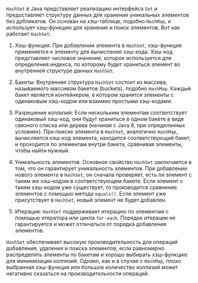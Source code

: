 `HashSet` в Java представляет реализацию интерфейса `Set` и предоставляет структуру данных для хранения уникальных элементов без дубликатов. Он основан на хэш-таблице, подобно `HashMap`, и использует хэш-функцию для хранения и поиск элементов. Вот как работает `HashSet`:

1. Хэш-функция: При добавлении элемента в `HashSet`, хэш-функция применяется к элементу для вычисления хэш-кода. Хэш-код представляет числовое значение, которое используется для определения индекса, по которому будет храниться элемент во внутренней структуре данных `HashSet`.
    
2. Бакеты: Внутренняя структура `HashSet` состоит из массива, называемого массивом бакетов (buckets), подобно `HashMap`. Каждый бакет является контейнером, в котором хранятся элементы с одинаковым хэш-кодом или взаимно простыми хэш-кодами.
    
3. Разрешение коллизий: Если нескольким элементам соответствует одинаковый хэш-код, они будут храниться в одном бакете в виде связного списка или дерева (начиная с Java 8, при определенных условиях). При поиске элемента в `HashSet`, аналогично `HashMap`, вычисляется хэш-код элемента, находится соответствующий бакет, и проходится по элементам внутри бакета, сравнивая элементы, чтобы найти нужный.
    
4. Уникальность элементов: Основное свойство `HashSet` заключается в том, что он гарантирует уникальность элементов. При добавлении нового элемента в `HashSet`, он сначала проверяет, есть ли элемент с таким же хэш-кодом в соответствующем бакете. Если элемент с таким хэш-кодом уже существует, то производится сравнение элементов с помощью метода `equals()`. Если элемент уже присутствует в `HashSet`, новый элемент не будет добавлен.
    
5. Итерация: `HashSet` поддерживает итерацию по элементам с помощью итератора или цикла `for-each`. Порядок итерации не гарантируется и может отличаться от порядка добавления элементов.
    

`HashSet` обеспечивает высокую производительность для операций добавления, удаления и поиска элементов, если равномерно распределять элементы по бакетам и хорошо выбирать хэш-функцию для минимизации коллизий. Однако, как и в случае с `HashMap`, плохо выбранная хэш-функция или большое количество коллизий может негативно сказаться на производительности операций.